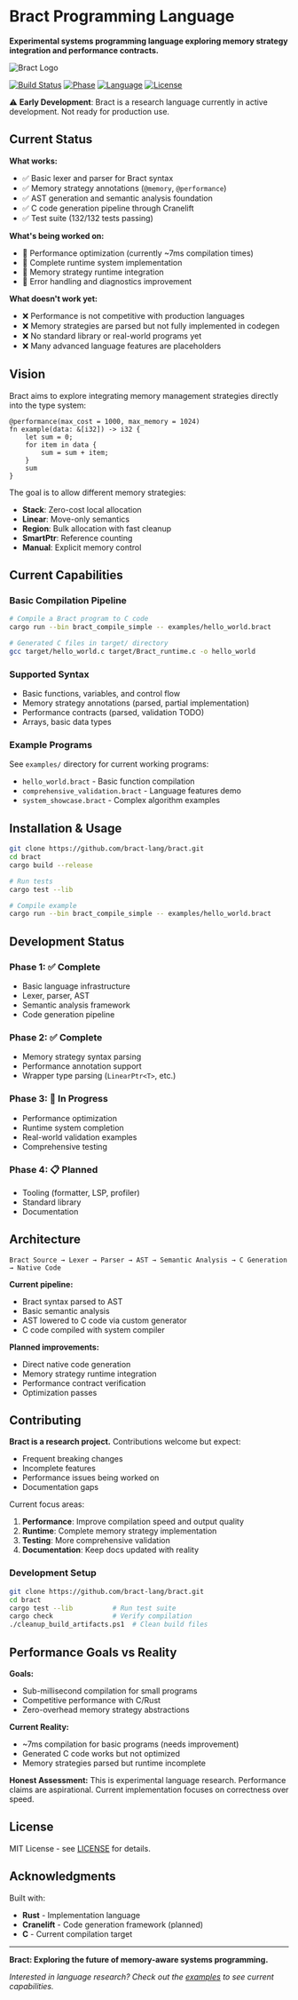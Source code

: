 # Bract Programming Language

**Experimental systems programming language exploring memory strategy integration and performance contracts.**

![Bract Logo](Bract.png)

[![Build Status](https://img.shields.io/badge/build-passing-brightgreen)]()
[![Phase](https://img.shields.io/badge/Phase%203-In%20Progress-yellow)]()
[![Language](https://img.shields.io/badge/language-Rust-orange)]()
[![License](https://img.shields.io/badge/license-MIT-blue)]()

⚠️ **Early Development**: Bract is a research language currently in active development. Not ready for production use.

## Current Status

**What works:**
- ✅ Basic lexer and parser for Bract syntax
- ✅ Memory strategy annotations (`@memory`, `@performance`)
- ✅ AST generation and semantic analysis foundation
- ✅ C code generation pipeline through Cranelift
- ✅ Test suite (132/132 tests passing)

**What's being worked on:**
- 🔄 Performance optimization (currently ~7ms compilation times)
- 🔄 Complete runtime system implementation
- 🔄 Memory strategy runtime integration
- 🔄 Error handling and diagnostics improvement

**What doesn't work yet:**
- ❌ Performance is not competitive with production languages
- ❌ Memory strategies are parsed but not fully implemented in codegen
- ❌ No standard library or real-world programs yet
- ❌ Many advanced language features are placeholders

## Vision

Bract aims to explore integrating memory management strategies directly into the type system:

```bract
@performance(max_cost = 1000, max_memory = 1024)
fn example(data: &[i32]) -> i32 {
    let sum = 0;
    for item in data {
        sum = sum + item;
    }
    sum
}
```

The goal is to allow different memory strategies:
- **Stack**: Zero-cost local allocation
- **Linear**: Move-only semantics  
- **Region**: Bulk allocation with fast cleanup
- **SmartPtr**: Reference counting
- **Manual**: Explicit memory control

## Current Capabilities

### Basic Compilation Pipeline
```bash
# Compile a Bract program to C code
cargo run --bin bract_compile_simple -- examples/hello_world.bract

# Generated C files in target/ directory
gcc target/hello_world.c target/Bract_runtime.c -o hello_world
```

### Supported Syntax
- Basic functions, variables, and control flow
- Memory strategy annotations (parsed, partial implementation)
- Performance contracts (parsed, validation TODO)
- Arrays, basic data types

### Example Programs
See `examples/` directory for current working programs:
- `hello_world.bract` - Basic function compilation
- `comprehensive_validation.bract` - Language features demo
- `system_showcase.bract` - Complex algorithm examples

## Installation & Usage

```bash
git clone https://github.com/bract-lang/bract.git
cd bract
cargo build --release

# Run tests
cargo test --lib

# Compile example
cargo run --bin bract_compile_simple -- examples/hello_world.bract
```

## Development Status

### Phase 1: ✅ Complete
- Basic language infrastructure
- Lexer, parser, AST
- Semantic analysis framework
- Code generation pipeline

### Phase 2: ✅ Complete  
- Memory strategy syntax parsing
- Performance annotation support
- Wrapper type parsing (`LinearPtr<T>`, etc.)

### Phase 3: 🔄 In Progress
- Performance optimization
- Runtime system completion
- Real-world validation examples
- Comprehensive testing

### Phase 4: 📋 Planned
- Tooling (formatter, LSP, profiler)
- Standard library
- Documentation

## Architecture

```
Bract Source → Lexer → Parser → AST → Semantic Analysis → C Generation → Native Code
```

**Current pipeline:**
- Bract syntax parsed to AST
- Basic semantic analysis
- AST lowered to C code via custom generator
- C code compiled with system compiler

**Planned improvements:**
- Direct native code generation
- Memory strategy runtime integration  
- Performance contract verification
- Optimization passes

## Contributing

**Bract is a research project.** Contributions welcome but expect:
- Frequent breaking changes
- Incomplete features
- Performance issues being worked on
- Documentation gaps

Current focus areas:
1. **Performance**: Improve compilation speed and output quality
2. **Runtime**: Complete memory strategy implementation
3. **Testing**: More comprehensive validation
4. **Documentation**: Keep docs updated with reality

### Development Setup
```bash
git clone https://github.com/bract-lang/bract.git
cd bract
cargo test --lib          # Run test suite
cargo check               # Verify compilation
./cleanup_build_artifacts.ps1  # Clean build files
```

## Performance Goals vs Reality

**Goals:**
- Sub-millisecond compilation for small programs
- Competitive performance with C/Rust
- Zero-overhead memory strategy abstractions

**Current Reality:**
- ~7ms compilation for basic programs (needs improvement)
- Generated C code works but not optimized
- Memory strategies parsed but runtime incomplete

**Honest Assessment:**
This is experimental language research. Performance claims are aspirational. Current implementation focuses on correctness over speed.

## License

MIT License - see [LICENSE](LICENSE) for details.

## Acknowledgments

Built with:
- **Rust** - Implementation language
- **Cranelift** - Code generation framework (planned)
- **C** - Current compilation target

---

**Bract: Exploring the future of memory-aware systems programming.**

*Interested in language research? Check out the [examples](examples/) to see current capabilities.*